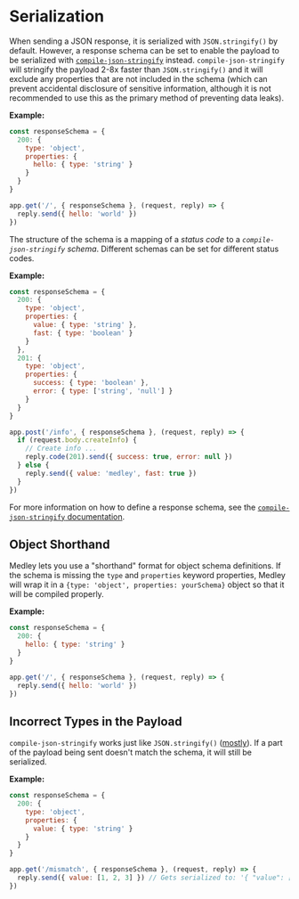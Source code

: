 # Serialization

When sending a JSON response, it is serialized with `JSON.stringify()` by default. However, a response schema can be set to enable the payload to be serialized with [`compile-json-stringify`](https://www.npmjs.com/package/compile-json-stringify) instead. `compile-json-stringify` will stringify the payload 2-8x faster than `JSON.stringify()` and it will exclude any properties that are not included in the schema (which can prevent accidental disclosure of sensitive information, although it is not recommended to use this as the primary method of preventing data leaks).

**Example:**

```js
const responseSchema = {
  200: {
    type: 'object',
    properties: {
      hello: { type: 'string' }
    }
  }
}

app.get('/', { responseSchema }, (request, reply) => {
  reply.send({ hello: 'world' })
})
```

The structure of the schema is a mapping of a *status code* to a *`compile-json-stringify` schema*. Different schemas can be set for different status codes.

**Example:**

```js
const responseSchema = {
  200: {
    type: 'object',
    properties: {
      value: { type: 'string' },
      fast: { type: 'boolean' }
    }
  },
  201: {
    type: 'object',
    properties: {
      success: { type: 'boolean' },
      error: { type: ['string', 'null'] }
    }
  }
}

app.post('/info', { responseSchema }, (request, reply) => {
  if (request.body.createInfo) {
    // Create info ...
    reply.code(201).send({ success: true, error: null })
  } else {
    reply.send({ value: 'medley', fast: true })
  }
})
```

For more information on how to define a response schema, see the [`compile-json-stringify` documentation](https://github.com/nwoltman/compile-json-stringify).

## Object Shorthand

Medley lets you use a "shorthand" format for object schema definitions. If the schema is missing the `type` and `properties` keyword properties, Medley will wrap it in a `{type: 'object', properties: yourSchema}` object so that it will be compiled properly.

**Example:**

```js
const responseSchema = {
  200: {
    hello: { type: 'string' }
  }
}

app.get('/', { responseSchema }, (request, reply) => {
  reply.send({ hello: 'world' })
})
```

## Incorrect Types in the Payload

`compile-json-stringify` works just like `JSON.stringify()` ([mostly](https://github.com/nwoltman/compile-json-stringify#differences-from-jsonstringify)). If a part of the payload being sent doesn't match the schema, it will still be serialized.

**Example:**

```js
const responseSchema = {
  200: {
    type: 'object',
    properties: {
      value: { type: 'string' }
    }
  }
}

app.get('/mismatch', { responseSchema }, (request, reply) => {
  reply.send({ value: [1, 2, 3] }) // Gets serialized to: '{ "value": [1, 2, 3] }'
})
```
